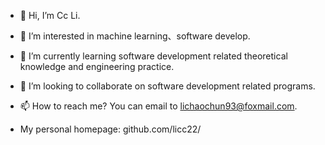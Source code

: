 - 👋 Hi, I’m Cc Li.
- 👀 I’m interested in machine learning、software develop.
- 🌱 I’m currently learning software development related theoretical knowledge and engineering practice.
- 💞️ I’m looking to collaborate on software development related programs.
- 📫 How to reach me? You can email to lichaochun93@foxmail.com.


- My personal homepage: github.com/licc22/
<!---
licc22/licc22 is a ✨ special ✨ repository because its `README.md` (this file) appears on your GitHub profile.
You can click the Preview link to take a look at your changes.
--->
